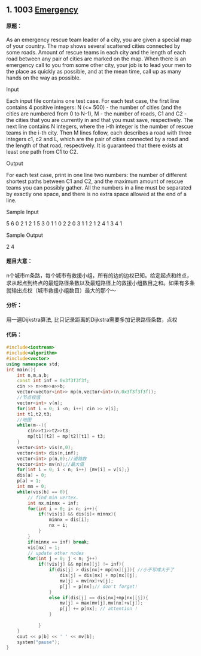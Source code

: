  ## 1. 1003 [Emergency](https://pintia.cn/problem-sets/994805342720868352/problems/994805523835109376)

#### 原题：

As an emergency rescue team leader of a city, you are given a special map of your country. The map shows several scattered cities connected by some roads. Amount of rescue teams in each city and the length of each road between any pair of cities are marked on the map. When there is an emergency call to you from some other city, your job is to lead your men to the place as quickly as possible, and at the mean time, call up as many hands on the way as possible.

Input

Each input file contains one test case. For each test case, the first line contains 4 positive integers: N (<= 500) - the number of cities (and the cities are numbered from 0 to N-1), M - the number of roads, C1 and C2 - the cities that you are currently in and that you must save, respectively. The next line contains N integers, where the i-th integer is the number of rescue teams in the i-th city. Then M lines follow, each describes a road with three integers c1, c2 and L, which are the pair of cities connected by a road and the length of that road, respectively. It is guaranteed that there exists at least one path from C1 to C2.

Output

For each test case, print in one line two numbers: the number of different shortest paths between C1 and C2, and the maximum amount of rescue teams you can possibly gather.
All the numbers in a line must be separated by exactly one space, and there is no extra space allowed at the end of a line.

Sample Input

5 6 0 2
1 2 1 5 3
0 1 1
0 2 2
0 3 1
1 2 1
2 4 1
3 4 1

Sample Output

2 4

#### 题目大意：

n个城市m条路，每个城市有救援小组，所有的边的边权已知。给定起点和终点，求从起点到终点的最短路径条数以及最短路径上的救援小组数目之和。如果有多条就输出点权（城市救援小组数目）最大的那个～

#### 分析：

用一遍Dijkstra算法, 比只记录距离的Dijkstra需要多加记录路径条数，点权

#### 代码：

```cpp
#include<iostream>
#include<algorithm>
#include<vector>
using namespace std;
int main(){
    int n,m,a,b;
    const int inf = 0x3f3f3f3f;
    cin >> n>>m>>a>>b;
    vector<vector<int>> mp(n,vector<int>(n,0x3f3f3f3f));
    //节点权值
    vector<int> v(n);
    for(int i = 0; i <n; i++) cin >> v[i];
    int t1,t2,t3;
    //地图
    while(m--){
        cin>>t1>>t2>>t3;
        mp[t1][t2] = mp[t2][t1] = t3;
    }
    vector<int> vis(n,0);
    vector<int> dis(n,inf);
    vector<int> p(n,0);//道路数
    vector<int> mv(n);//最大值
    for(int i = 0; i < n; i++) {mv[i] = v[i];}
    dis[a] = 0;
    p[a] = 1;
    int mm = 0;
    while(vis[b] == 0){
        // find min vertex.
        int nx,minnx = inf;
        for(int i = 0; i< n; i++){
            if(!vis[i] && dis[i]< minnx){
                minnx = dis[i];
                nx = i;
            } 
        }
        if(minnx == inf) break;
        vis[nx] = 1;
        // update other nodes
        for(int j = 0; j < n; j++)
            if(!vis[j] && mp[nx][j] != inf){
                if(dis[j] > dis[nx]+ mp[nx][j]){ //小于写成大于了
                    dis[j] = dis[nx] + mp[nx][j];
                    mv[j] = mv[nx]+v[j];
                    p[j] = p[nx];// don't forget!
                }
                else if(dis[j] == dis[nx]+mp[nx][j]){
                    mv[j] = max(mv[j],mv[nx]+v[j]);
                    p[j] += p[nx]; // attention !
                }
                    
            }
    }  
    cout << p[b] << ' ' << mv[b];
    system("pause");
}
```

